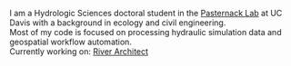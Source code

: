 I am a Hydrologic Sciences doctoral student in the [Pasternack Lab](http://pasternack.ucdavis.edu/) at UC Davis with a background in ecology and civil engineering. \
Most of my code is focused on processing hydraulic simulation data and geospatial workflow automation. \
Currently working on: [River Architect](https://github.com/RiverArchitect/program)

<!---
sierrajphillips/sierrajphillips is a ✨ special ✨ repository because its `README.md` (this file) appears on your GitHub profile.
You can click the Preview link to take a look at your changes.
--->
